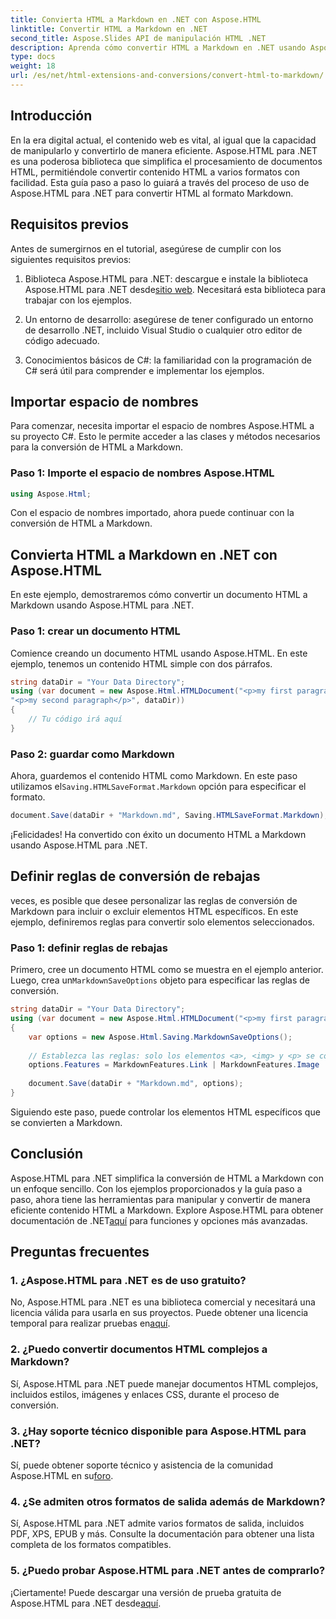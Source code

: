```yaml
---
title: Convierta HTML a Markdown en .NET con Aspose.HTML
linktitle: Convertir HTML a Markdown en .NET
second_title: Aspose.Slides API de manipulación HTML .NET
description: Aprenda cómo convertir HTML a Markdown en .NET usando Aspose.HTML para una manipulación eficiente del contenido. Obtenga orientación paso a paso para un proceso de conversión perfecto.
type: docs
weight: 18
url: /es/net/html-extensions-and-conversions/convert-html-to-markdown/
---
```


## Introducción

En la era digital actual, el contenido web es vital, al igual que la capacidad de manipularlo y convertirlo de manera eficiente. Aspose.HTML para .NET es una poderosa biblioteca que simplifica el procesamiento de documentos HTML, permitiéndole convertir contenido HTML a varios formatos con facilidad. Esta guía paso a paso lo guiará a través del proceso de uso de Aspose.HTML para .NET para convertir HTML al formato Markdown.

## Requisitos previos

Antes de sumergirnos en el tutorial, asegúrese de cumplir con los siguientes requisitos previos:

1.  Biblioteca Aspose.HTML para .NET: descargue e instale la biblioteca Aspose.HTML para .NET desde[sitio web](https://releases.aspose.com/html/net/). Necesitará esta biblioteca para trabajar con los ejemplos.

2. Un entorno de desarrollo: asegúrese de tener configurado un entorno de desarrollo .NET, incluido Visual Studio o cualquier otro editor de código adecuado.

3. Conocimientos básicos de C#: la familiaridad con la programación de C# será útil para comprender e implementar los ejemplos.

## Importar espacio de nombres

Para comenzar, necesita importar el espacio de nombres Aspose.HTML a su proyecto C#. Esto le permite acceder a las clases y métodos necesarios para la conversión de HTML a Markdown.

### Paso 1: Importe el espacio de nombres Aspose.HTML

```csharp
using Aspose.Html;
```

Con el espacio de nombres importado, ahora puede continuar con la conversión de HTML a Markdown.

## Convierta HTML a Markdown en .NET con Aspose.HTML

En este ejemplo, demostraremos cómo convertir un documento HTML a Markdown usando Aspose.HTML para .NET. 

### Paso 1: crear un documento HTML

Comience creando un documento HTML usando Aspose.HTML. En este ejemplo, tenemos un contenido HTML simple con dos párrafos.

```csharp
string dataDir = "Your Data Directory";
using (var document = new Aspose.Html.HTMLDocument("<p>my first paragraph</p>" +
"<p>my second paragraph</p>", dataDir))
{
    // Tu código irá aquí
}
```

### Paso 2: guardar como Markdown

 Ahora, guardemos el contenido HTML como Markdown. En este paso utilizamos el`Saving.HTMLSaveFormat.Markdown` opción para especificar el formato.

```csharp
document.Save(dataDir + "Markdown.md", Saving.HTMLSaveFormat.Markdown);
```

¡Felicidades! Ha convertido con éxito un documento HTML a Markdown usando Aspose.HTML para .NET.

## Definir reglas de conversión de rebajas

veces, es posible que desee personalizar las reglas de conversión de Markdown para incluir o excluir elementos HTML específicos. En este ejemplo, definiremos reglas para convertir solo elementos seleccionados.

### Paso 1: definir reglas de rebajas

 Primero, cree un documento HTML como se muestra en el ejemplo anterior. Luego, crea un`MarkdownSaveOptions` objeto para especificar las reglas de conversión.

```csharp
string dataDir = "Your Data Directory";
using (var document = new Aspose.Html.HTMLDocument("<p>my first paragraph</p>", dataDir))
{
    var options = new Aspose.Html.Saving.MarkdownSaveOptions();
    
    // Establezca las reglas: solo los elementos <a>, <img> y <p> se convertirán en rebajas.
    options.Features = MarkdownFeatures.Link | MarkdownFeatures.Image | MarkdownFeatures.AutomaticParagraph;
    
    document.Save(dataDir + "Markdown.md", options);
}
```

Siguiendo este paso, puede controlar los elementos HTML específicos que se convierten a Markdown.

## Conclusión

 Aspose.HTML para .NET simplifica la conversión de HTML a Markdown con un enfoque sencillo. Con los ejemplos proporcionados y la guía paso a paso, ahora tiene las herramientas para manipular y convertir de manera eficiente contenido HTML a Markdown. Explore Aspose.HTML para obtener documentación de .NET[aquí](https://reference.aspose.com/html/net/) para funciones y opciones más avanzadas.

## Preguntas frecuentes

### 1. ¿Aspose.HTML para .NET es de uso gratuito?

No, Aspose.HTML para .NET es una biblioteca comercial y necesitará una licencia válida para usarla en sus proyectos. Puede obtener una licencia temporal para realizar pruebas en[aquí](https://purchase.aspose.com/temporary-license/).

### 2. ¿Puedo convertir documentos HTML complejos a Markdown?

Sí, Aspose.HTML para .NET puede manejar documentos HTML complejos, incluidos estilos, imágenes y enlaces CSS, durante el proceso de conversión.

### 3. ¿Hay soporte técnico disponible para Aspose.HTML para .NET?

 Sí, puede obtener soporte técnico y asistencia de la comunidad Aspose.HTML en su[foro](https://forum.aspose.com/).

### 4. ¿Se admiten otros formatos de salida además de Markdown?

Sí, Aspose.HTML para .NET admite varios formatos de salida, incluidos PDF, XPS, EPUB y más. Consulte la documentación para obtener una lista completa de los formatos compatibles.

### 5. ¿Puedo probar Aspose.HTML para .NET antes de comprarlo?

 ¡Ciertamente! Puede descargar una versión de prueba gratuita de Aspose.HTML para .NET desde[aquí](https://releases.aspose.com/).
